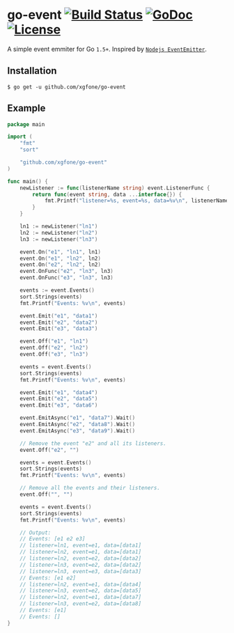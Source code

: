 # go-event [![Build Status](https://github.com/xgfone/go-event/actions/workflows/go.yml/badge.svg)](https://github.com/xgfone/go-event/actions/workflows/go.yml) [![GoDoc](https://godoc.org/github.com/xgfone/go-event?status.svg)](http://godoc.org/github.com/xgfone/go-event) [![License](https://img.shields.io/badge/License-Apache%202.0-blue.svg?style=flat-square)](https://raw.githubusercontent.com/xgfone/go-event/master/LICENSE)

A simple event emmiter for Go `1.5+`. Inspired by [`Nodejs EventEmitter`](https://nodejs.org/api/event.html).

## Installation

```shell
$ go get -u github.com/xgfone/go-event
```

## Example

```go
package main

import (
	"fmt"
	"sort"

	"github.com/xgfone/go-event"
)

func main() {
	newListener := func(listenerName string) event.ListenerFunc {
		return func(event string, data ...interface{}) {
			fmt.Printf("listener=%s, event=%s, data=%v\n", listenerName, event, data)
		}
	}

	ln1 := newListener("ln1")
	ln2 := newListener("ln2")
	ln3 := newListener("ln3")

	event.On("e1", "ln1", ln1)
	event.On("e1", "ln2", ln2)
	event.On("e2", "ln2", ln2)
	event.OnFunc("e2", "ln3", ln3)
	event.OnFunc("e3", "ln3", ln3)

	events := event.Events()
	sort.Strings(events)
	fmt.Printf("Events: %v\n", events)

	event.Emit("e1", "data1")
	event.Emit("e2", "data2")
	event.Emit("e3", "data3")

	event.Off("e1", "ln1")
	event.Off("e2", "ln2")
	event.Off("e3", "ln3")

	events = event.Events()
	sort.Strings(events)
	fmt.Printf("Events: %v\n", events)

	event.Emit("e1", "data4")
	event.Emit("e2", "data5")
	event.Emit("e3", "data6")

	event.EmitAsync("e1", "data7").Wait()
	event.EmitAsync("e2", "data8").Wait()
	event.EmitAsync("e3", "data9").Wait()

	// Remove the event "e2" and all its listeners.
	event.Off("e2", "")

	events = event.Events()
	sort.Strings(events)
	fmt.Printf("Events: %v\n", events)

	// Remove all the events and their listeners.
	event.Off("", "")

	events = event.Events()
	sort.Strings(events)
	fmt.Printf("Events: %v\n", events)

	// Output:
	// Events: [e1 e2 e3]
	// listener=ln1, event=e1, data=[data1]
	// listener=ln2, event=e1, data=[data1]
	// listener=ln2, event=e2, data=[data2]
	// listener=ln3, event=e2, data=[data2]
	// listener=ln3, event=e3, data=[data3]
	// Events: [e1 e2]
	// listener=ln2, event=e1, data=[data4]
	// listener=ln3, event=e2, data=[data5]
	// listener=ln2, event=e1, data=[data7]
	// listener=ln3, event=e2, data=[data8]
	// Events: [e1]
	// Events: []
}
```
